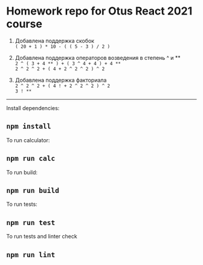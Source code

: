 # Homework repo for Otus React 2021 course

1. Добавлена поддержка скобок<br>
`( 20 + 1 ) * 10 - ( ( 5 - 3 ) / 2 )`

2. Добавлена поддержка операторов возведения в степень ^ и **<br>
`2 ^ ( 3 + 4 ** ) + ( 3 ^ 4 + 4 ) + 4 **`<br>
`2 ^ 2 ^ 2 + ( 4 + 2 ^ 2 ^ 2 ) ^ 2`

3. Добавлена поддержка факториала<br>
`2 ^ 2 ^ 2 + ( 4 ! + 2 ^ 2 ^ 2 ) ^ 2`<br>
`3 ! **`

---

Install dependencies:
## `npm install`

To run calculator:
## `npm run calc`

To run build:
## `npm run build`

To run tests:
## `npm run test`

To run tests and linter check
## `npm run lint`

